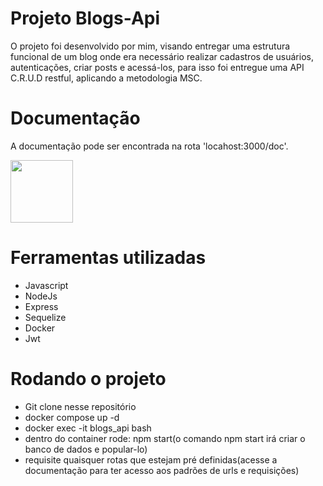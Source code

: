 # Projeto Blogs-Api

  O projeto foi desenvolvido por mim, visando entregar uma estrutura funcional de um blog onde era necessário realizar cadastros de usuários, autenticações, criar posts e acessá-los, para isso foi entregue uma API C.R.U.D restful, aplicando a metodologia MSC.

# Documentação

  A documentação pode ser encontrada na rota 'locahost:3000/doc'.
  
  <img src="src/images/routes.png" width="100" height="100">

# Ferramentas utilizadas

  - Javascript
  - NodeJs
  - Express
  - Sequelize
  - Docker
  - Jwt

# Rodando o projeto

  - Git clone nesse repositório
  - docker compose up -d
  - docker exec -it blogs_api bash
  - dentro do container rode: npm start(o comando npm start irá criar o banco de dados e popular-lo)
  - requisite quaisquer rotas que estejam pré definidas(acesse a documentação para ter acesso aos padrões de urls e requisições)
